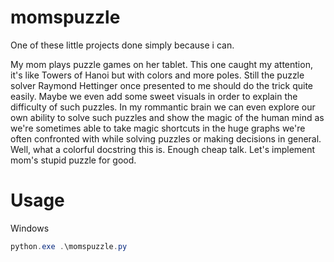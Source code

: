 # momspuzzle

One of these little projects done simply because i can.

My mom plays puzzle games on her tablet. This one caught my
attention, it's like Towers of Hanoi but with colors and
more poles. Still the puzzle solver Raymond Hettinger once
presented to me should do the trick quite easily. Maybe we
even add some sweet visuals in order to explain the difficulty
of such puzzles. In my rommantic brain we can even explore our
own ability to solve such puzzles and show the magic of the
human mind as we're sometimes able to take magic shortcuts in
the huge graphs we're often confronted with while solving
puzzles or making decisions in general. Well, what a colorful
docstring this is. Enough cheap talk. Let's implement mom's
stupid puzzle for good.

# Usage

Windows

```powershell
python.exe .\momspuzzle.py
```
